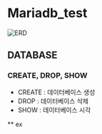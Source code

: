 # Mariadb_test

![ERD](https://github.com/KIM-JANG-BAE/Mariadb_test/assets/100831121/0d34e4ed-c43f-45e8-be5c-d4cd17228e9f)

## DATABASE

### CREATE, DROP, SHOW
* CREATE : 데이터베이스 생성
* DROP : 데이터베이스 삭제
* SHOW : 데이터베이스 시각

** ex
